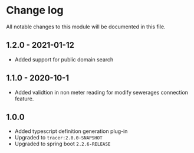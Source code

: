 # Change log
All notable changes to this module will be documented in this file.

## 1.2.0 - 2021-01-12
- Added support for public domain search

## 1.1.0 - 2020-10-1
- Added  validtion in non meter reading for modify sewerages connection feature.

## 1.0.0
- Added typescript definition generation plug-in
- Upgraded to `tracer:2.0.0-SNAPSHOT`
- Upgraded to spring boot `2.2.6-RELEASE`